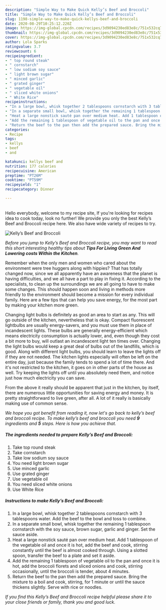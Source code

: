 ```yaml
---
description: "Simple Way to Make Quick Kelly’s Beef and Broccoli"
title: "Simple Way to Make Quick Kelly’s Beef and Broccoli"
slug: 1198-simple-way-to-make-quick-kellys-beef-and-broccoli
date: 2020-08-29T10:25:12.220Z
image: https://img-global.cpcdn.com/recipes/3d9094230ed83e8c/751x532cq70/kellys-beef-and-broccoli-recipe-main-photo.jpg
thumbnail: https://img-global.cpcdn.com/recipes/3d9094230ed83e8c/751x532cq70/kellys-beef-and-broccoli-recipe-main-photo.jpg
cover: https://img-global.cpcdn.com/recipes/3d9094230ed83e8c/751x532cq70/kellys-beef-and-broccoli-recipe-main-photo.jpg
author: Lola Sparks
ratingvalue: 3.7
reviewcount: 6
recipeingredient:
- " top round steak"
- " cornstarch"
- " low sodium soy sauce"
- " light brown sugar"
- " minced garlic"
- " grated ginger"
- " vegetable oil"
- " sliced white onions"
- " White Rice"
recipeinstructions:
- "In a large bowl, whisk together 2 tablespoons cornstarch with 3 tablespoons water. Add the beef to the bowl and toss to combine."
- "In a separate small bowl, whisk together the remaining 1 tablespoon cornstarch with the soy sauce, brown sugar, garlic and ginger. Set the sauce aside."
- "Heat a large nonstick sauté pan over medium heat. Add 1 tablespoon of the vegetable oil and once it is hot, add the beef and cook, stirring constantly until the beef is almost cooked through. Using a slotted spoon, transfer the beef to a plate and set it aside."
- "Add the remaining 1 tablespoon of vegetable oil to the pan and once it is hot, add the broccoli florets and sliced onions and cook, stirring occasionally, until the broccoli is tender, about 4 minutes."
- "Return the beef to the pan then add the prepared sauce. Bring the mixture to a boil and cook, stirring, for 1 minute or until the sauce thickens slightly. Serve with rice or noodles."
categories:
- Recipe
tags:
- kellys
- beef
- and

katakunci: kellys beef and 
nutrition: 177 calories
recipecuisine: American
preptime: "PT26M"
cooktime: "PT59M"
recipeyield: "1"
recipecategory: Dinner

---
```

<br>
Hello everybody, welcome to my recipe site, If you're looking for recipes idea to cook today, look no further! We provide you only the best Kelly’s Beef and Broccoli recipe here. We also have wide variety of recipes to try.
<br>


![Kelly’s Beef and Broccoli](https://img-global.cpcdn.com/recipes/3d9094230ed83e8c/751x532cq70/kellys-beef-and-broccoli-recipe-main-photo.jpg)

<i>Before you jump to Kelly’s Beef and Broccoli recipe, you may want to read this short interesting healthy tips about 
<strong>Tips For Living Green And Lowering costs Within the Kitchen</strong>.</i>
</br>

Remember when the only men and women who cared about the environment were tree huggers along with hippies? That has totally changed now, since we all apparently have an awareness that the planet is having difficulties, and we all have a part to play in fixing it. According to the specialists, to clean up the surroundings we are all going to have to make some changes. This should happen soon and living in methods more friendly to the environment should become a mission for every individual family. Here are a few tips that can help you save energy, for the most part by making your kitchen more green.

Changing light bulbs is definitely as good an area to start as any. This will go outside of the kitchen, nevertheless that is okay. Compact fluorescent lightbulbs are usually energy-savers, and you must use them in place of incandescent lights. These bulbs are generally energy-efficient which means electricity consumption is actually lower, and, even though they cost a bit more to buy, will outlast an incandescent light ten times over. Changing the light bulbs would keep a great deal of bulbs out of the landfills, which is good. Along with different light bulbs, you should learn to leave the lights off if they are not needed. The kitchen lights especially will often be left on the entire day, just because the family tends to spend a lot of time there. And it's not restricted to the kitchen, it goes on in other parts of the house as well. Try keeping the lights off until you absolutely need them, and notice just how much electricity you can save.

From the above it really should be apparent that just in the kitchen, by itself, there are numerous little opportunities for saving energy and money. It is pretty straightforward to live green, after all. A lot of it really is basically making use of common sense.


<i>We hope you got benefit from reading it, now let's go back to kelly’s beef and broccoli recipe. To make kelly’s beef and broccoli you need <strong>9</strong> ingredients and <strong>5</strong> steps. Here is how you achieve that.
</i>

##### The ingredients needed to prepare Kelly’s Beef and Broccoli:

1. Take  top round steak
1. Take  cornstarch
1. Take  low sodium soy sauce
1. You need  light brown sugar
1. Use  minced garlic
1. Use  grated ginger
1. Use  vegetable oil
1. You need  sliced white onions
1. Use  White Rice


##### Instructions to make Kelly’s Beef and Broccoli:

1. In a large bowl, whisk together 2 tablespoons cornstarch with 3 tablespoons water. Add the beef to the bowl and toss to combine.
1. In a separate small bowl, whisk together the remaining 1 tablespoon cornstarch with the soy sauce, brown sugar, garlic and ginger. Set the sauce aside.
1. Heat a large nonstick sauté pan over medium heat. Add 1 tablespoon of the vegetable oil and once it is hot, add the beef and cook, stirring constantly until the beef is almost cooked through. Using a slotted spoon, transfer the beef to a plate and set it aside.
1. Add the remaining 1 tablespoon of vegetable oil to the pan and once it is hot, add the broccoli florets and sliced onions and cook, stirring occasionally, until the broccoli is tender, about 4 minutes.
1. Return the beef to the pan then add the prepared sauce. Bring the mixture to a boil and cook, stirring, for 1 minute or until the sauce thickens slightly. Serve with rice or noodles.


<i>If you find this Kelly’s Beef and Broccoli recipe helpful please share it to your close friends or family, thank you and good luck.</i>
